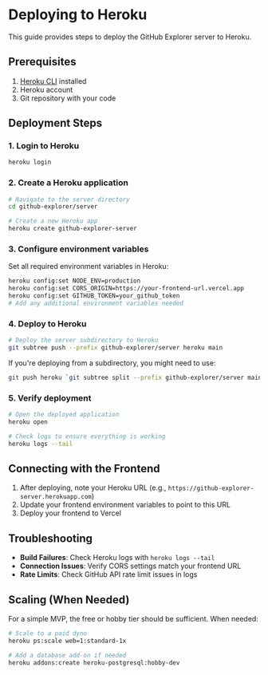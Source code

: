 # Deploying to Heroku

This guide provides steps to deploy the GitHub Explorer server to Heroku.

## Prerequisites

1. [Heroku CLI](https://devcenter.heroku.com/articles/heroku-cli) installed
2. Heroku account
3. Git repository with your code

## Deployment Steps

### 1. Login to Heroku

```bash
heroku login
```

### 2. Create a Heroku application

```bash
# Navigate to the server directory
cd github-explorer/server

# Create a new Heroku app
heroku create github-explorer-server
```

### 3. Configure environment variables

Set all required environment variables in Heroku:

```bash
heroku config:set NODE_ENV=production
heroku config:set CORS_ORIGIN=https://your-frontend-url.vercel.app
heroku config:set GITHUB_TOKEN=your_github_token
# Add any additional environment variables needed
```

### 4. Deploy to Heroku

```bash
# Deploy the server subdirectory to Heroku
git subtree push --prefix github-explorer/server heroku main
```

If you're deploying from a subdirectory, you might need to use:

```bash
git push heroku `git subtree split --prefix github-explorer/server main`:main --force
```

### 5. Verify deployment

```bash
# Open the deployed application
heroku open

# Check logs to ensure everything is working
heroku logs --tail
```

## Connecting with the Frontend

1. After deploying, note your Heroku URL (e.g., `https://github-explorer-server.herokuapp.com`)
2. Update your frontend environment variables to point to this URL
3. Deploy your frontend to Vercel

## Troubleshooting

- **Build Failures**: Check Heroku logs with `heroku logs --tail`
- **Connection Issues**: Verify CORS settings match your frontend URL
- **Rate Limits**: Check GitHub API rate limit issues in logs

## Scaling (When Needed)

For a simple MVP, the free or hobby tier should be sufficient. When needed:

```bash
# Scale to a paid dyno
heroku ps:scale web=1:standard-1x

# Add a database add-on if needed
heroku addons:create heroku-postgresql:hobby-dev
``` 